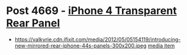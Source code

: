 # Post 4669 - [iPhone 4 Transparent Rear Panel](https://www.ifixit.com/News/4669/iphone-4-transparent-rear-panel)

- https://valkyrie.cdn.ifixit.com/media/2012/05/05154119/introducing-new-mirrored-rear-iphone-44s-panels-300x200.jpeg [media item](media-28299.md)